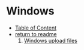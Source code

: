 # Windows

- [Table of Content](#windows)
- [return to readme](../README.md)
  1. [Windows upload files](./upload-files.md)
